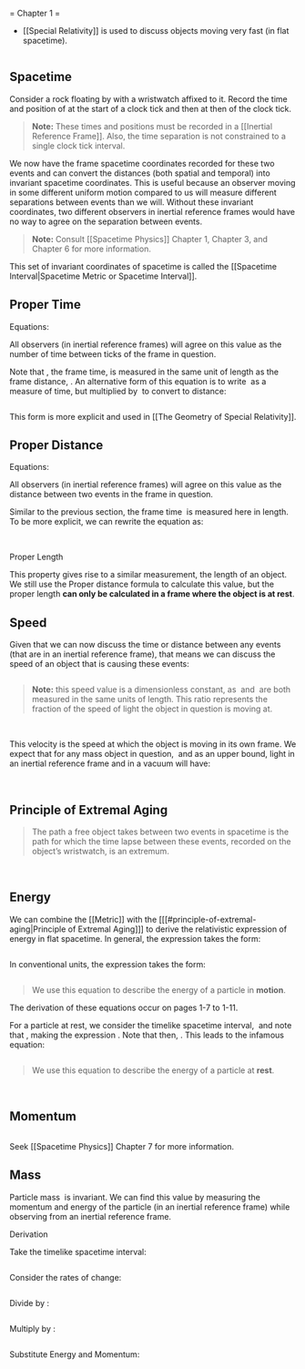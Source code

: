 = Chapter 1 =

* [[Special Relativity]] is used to discuss objects moving very fast (in flat spacetime).

<math display="block"> v < c </math>

## Spacetime

Consider a rock floating by with a wristwatch affixed to it. Record the time and position of at the start of a clock tick and then at then of the clock tick.

<blockquote>
<strong>Note:</strong> These times and positions must be recorded in a [[Inertial Reference Frame]]. Also, the time separation is not constrained to a single clock tick interval.
</blockquote>
We now have the frame spacetime coordinates recorded for these two events and can convert the distances (both spatial and temporal) into invariant spacetime coordinates. This is useful because an observer moving in some different uniform motion compared to us will measure different separations between events than we will. Without these invariant coordinates, two different observers in inertial reference frames would have no way to agree on the separation between events.

<blockquote>
<strong>Note:</strong> Consult [[Spacetime Physics]] Chapter 1, Chapter 3, and Chapter 6 for more information.
</blockquote>
This set of invariant coordinates of spacetime is called the [[Spacetime Interval|Spacetime Metric or Spacetime Interval]]. <br />

## Proper Time

Equations: <math display="block">\tau^2 = t^2 - s^2</math>

All observers (in inertial reference frames) will agree on this value as the number of time between ticks of the frame in question.

Note that <math display="inline">t</math>, the frame time, is measured in the same unit of length as the frame distance, <math display="inline">s</math>. An alternative form of this equation is to write <math display="inline">t</math> as a measure of time, but multiplied by <math display="inline">c</math> to convert to distance:

<math display="block">\tau^2 = (ct)^2 - s^2</math>

This form is more explicit and used in [[The Geometry of Special Relativity]]. <br />

## Proper Distance

Equations: <math display="block">\sigma^2 = s^2 - t^2</math>

All observers (in inertial reference frames) will agree on this value as the distance between two events in the frame in question.

Similar to the previous section, the frame time <math display="inline">t</math> is measured here in length. To be more explicit, we can rewrite the equation as:

<math display="block">\sigma^2 = s^2 - (ct)^2</math> <br />

Proper Length

This property gives rise to a similar measurement, the length of an object. We still use the Proper distance formula to calculate this value, but the proper length <strong>can only be calculated in a frame where the object is at rest</strong>. <br />

## Speed

Given that we can now discuss the time or distance between any events (that are in an inertial reference frame), that means we can discuss the speed of an object that is causing these events:

<math display="block"> v = \frac{s}{t}</math>

<blockquote>
<strong>Note:</strong> this speed value is a dimensionless constant, as <math display="inline">s</math> and <math display="inline">t</math> are both measured in the same units of length. This ratio represents the fraction of the speed of light the object in question is moving at.
</blockquote>
<br />

This velocity is the speed at which the object is moving in its own frame. We expect that for any mass object in question, <math display="inline">s < t</math> and as an upper bound, light in an inertial reference frame and in a vacuum will have:

<math display="block">s = t,\ \ v=\frac{s}{t}=1</math> <br />

## Principle of Extremal Aging

<blockquote>
The path a free object takes between two events in spacetime is the path for which the time lapse between these events, recorded on the object’s wristwatch, is an extremum.
</blockquote>
<br />

## Energy

We can combine the [[Metric]] with the [<nowiki/>[[#principle-of-extremal-aging|Principle of Extremal Aging]]] to derive the relativistic expression of energy in flat spacetime. In general, the expression takes the form:

<math display="block"> \frac{E}{m} = \frac{dt}{d\tau}</math>

In conventional units, the expression takes the form:

<math display="block"> \frac{E}{mc^2} = \frac{dt}{d\tau} </math>

<blockquote>
We use this equation to describe the energy of a particle in <strong>motion</strong>.
</blockquote>
The derivation of these equations occur on pages 1-7 to 1-11.

For a particle at rest, we consider the timelike spacetime interval, <math display="inline">\tau^2 = (ct)^2 - s^2</math> and note that <math display="inline">s=0</math>, making the expression <math display="inline">\tau = ct</math>. Note that then, <math display="inline">dt/d\tau = 1</math>. This leads to the infamous equation:

<math display="block"> E = mc^2 </math>

<blockquote>
We use this equation to describe the energy of a particle at <strong>rest</strong>.
</blockquote>
<br />

## Momentum

<math display="block"> \frac{p}{m} = \frac{ds}{d\tau} </math>

Seek [[Spacetime Physics]] Chapter 7 for more information. <br />

## Mass

Particle mass <math display="inline">m</math> is invariant. We can find this value by measuring the momentum and energy of the particle (in an inertial reference frame) while observing from an inertial reference frame. <br />
 Derivation

Take the timelike spacetime interval:

<math display="block"> \tau^2 = t^2 - s^2 </math>

Consider the rates of change:

<math display="block"> (d\tau)^2 = (dt)^2 - (ds)^2 </math>

Divide by <math display="inline">d\tau</math>:

<math display="block"> 1 = {\frac{dt}{d\tau}}^2 - {\frac{ds}{d\tau}}^2</math>

Multiply by <math display="inline">m^2</math>:

<math display="block"> m^2 = m^2{\left(\frac{dt}{d\tau}\right)}^2 - m^2{\left(\frac{ds}{d\tau}\right)}^2</math>

Substitute Energy and Momentum:

<math display="block"> m^2 = E^2 - p^2</math> <br />

